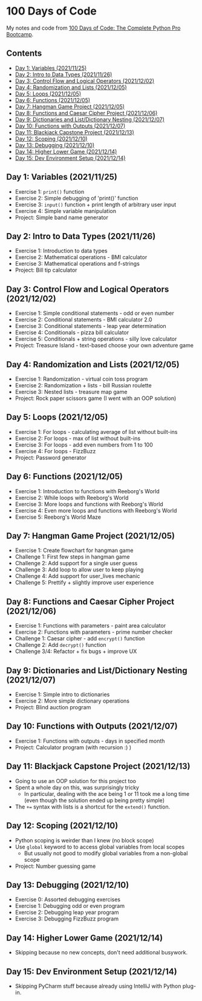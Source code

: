 # 100 Days of Code
My notes and code from [100 Days of Code: The Complete Python Pro Bootcamp](https://www.udemy.com/course/100-days-of-code/).

## Contents
<!-- MarkdownTOC -->

- [Day 1: Variables \(2021/11/25\)](#day-1-variables-20211125)
- [Day 2: Intro to Data Types \(2021/11/26\)](#day-2-intro-to-data-types-20211126)
- [Day 3: Control Flow and Logical Operators \(2021/12/02\)](#day-3-control-flow-and-logical-operators-20211202)
- [Day 4: Randomization and Lists \(2021/12/05\)](#day-4-randomization-and-lists-20211205)
- [Day 5: Loops \(2021/12/05\)](#day-5-loops-20211205)
- [Day 6: Functions \(2021/12/05\)](#day-6-functions-20211205)
- [Day 7: Hangman Game Project \(2021/12/05\)](#day-7-hangman-game-project-20211205)
- [Day 8: Functions and Caesar Cipher Project \(2021/12/06\)](#day-8-functions-and-caesar-cipher-project-20211206)
- [Day 9: Dictionaries and List/Dictionary Nesting \(2021/12/07\)](#day-9-dictionaries-and-listdictionary-nesting-20211207)
- [Day 10: Functions with Outputs \(2021/12/07\)](#day-10-functions-with-outputs-20211207)
- [Day 11: Blackjack Capstone Project \(2021/12/13\)](#day-11-blackjack-capstone-project-20211213)
- [Day 12: Scoping \(2021/12/10\)](#day-12-scoping-20211210)
- [Day 13: Debugging \(2021/12/10\)](#day-13-debugging-20211210)
- [Day 14: Higher Lower Game \(2021/12/14\)](#day-14-higher-lower-game-20211214)
- [Day 15: Dev Environment Setup \(2021/12/14\)](#day-15-dev-environment-setup-20211214)

<!-- /MarkdownTOC -->
<!-- ───────────────────────────────────────────────────────────────────────────── -->

## Day 1: Variables (2021/11/25)
- Exercise 1: `print()` function
- Exercise 2: Simple debugging of 'print()' function
- Exercise 3: `input()` function + print length of arbitrary user input
- Exercise 4: Simple variable manipulation
- Project: Simple band name generator

## Day 2: Intro to Data Types (2021/11/26)
- Exercise 1: Introduction to data types
- Exercise 2: Mathematical operations - BMI calculator
- Exercise 3: Mathematical operations and f-strings
- Project: Bill tip calculator

## Day 3: Control Flow and Logical Operators (2021/12/02)
- Exercise 1: Simple conditional statements - odd or even number
- Exercise 2: Conditional statements - BMI calculator 2.0
- Exercise 3: Conditional statements - leap year determination
- Exercise 4: Conditionals - pizza bill calculator
- Exercise 5: Conditionals + string operations - silly love calculator
- Project: Treasure Island - text-based choose your own adventure game

## Day 4: Randomization and Lists (2021/12/05)
- Exercise 1: Randomization - virtual coin toss program
- Exercise 2: Randomization + lists - bill Russian roulette
- Exercise 3: Nested lists - treasure map game
- Project: Rock paper scissors game (I went with an OOP solution)

## Day 5: Loops (2021/12/05)
- Exercise 1: For loops - calculating average of list without built-ins
- Exercise 2: For loops - max of list without built-ins
- Exercise 3: For loops - add even numbers from 1 to 100
- Exercise 4: For loops - FizzBuzz
- Project: Password generator

## Day 6: Functions (2021/12/05)
- Exercise 1: Introduction to functions with Reeborg's World
- Exercise 2: While loops with Reeborg's World
- Exercise 3: More loops and functions with Reeborg's World
- Exercise 4: Even more loops and functions with Reeborg's World
- Exercise 5: Reeborg's World Maze

## Day 7: Hangman Game Project (2021/12/05)
- Exercise 1: Create flowchart for hangman game
- Challenge 1: First few steps in hangman game
- Challenge 2: Add support for a single user guess
- Challenge 3: Add loop to allow user to keep playing
- Challenge 4: Add support for user_lives mechanic
- Challenge 5: Prettify + slightly improve user experience

## Day 8: Functions and Caesar Cipher Project (2021/12/06)
- Exercise 1: Functions with parameters - paint area calculator
- Exercise 2: Functions with parameters - prime number checker
- Challenge 1: Caesar cipher - add `encrypt()` function
- Challenge 2: Add `decrypt()` function
- Challenge 3/4: Refactor + fix bugs + improve UX

## Day 9: Dictionaries and List/Dictionary Nesting (2021/12/07)
- Exercise 1: Simple intro to dictionaries
- Exercise 2: More simple dictionary operations
- Project: Blind auction program

## Day 10: Functions with Outputs (2021/12/07)
- Exercise 1: Functions with outputs - days in specified month
- Project: Calculator program (with recursion :) )

## Day 11: Blackjack Capstone Project (2021/12/13)
- Going to use an OOP solution for this project too
- Spent a whole day on this, was surprisingly tricky
    + In particular, dealing with the ace being 1 or 11 took me a long time (even though the solution ended up being pretty simple)
- The `+=` syntax with lists is a shortcut for the `extend()` function.

## Day 12: Scoping (2021/12/10)
- Python scoping is weirder than I knew (no block scope)
- Use `global` keyword to to access global variables from local scopes
    + But usually not good to modify global variables from a non-global scope
- Project: Number guessing game

## Day 13: Debugging (2021/12/10)
- Exercise 0: Assorted debugging exercises
- Exercise 1: Debugging odd or even program
- Exercise 2: Debugging leap year program
- Exercise 3: Debugging FizzBuzz program

## Day 14: Higher Lower Game (2021/12/14)
- Skipping because no new concepts, don't need additional busywork.

## Day 15: Dev Environment Setup (2021/12/14)
- Skipping PyCharm stuff because already using IntelliJ with Python plug-in.

